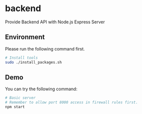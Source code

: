 # backend
Provide Backend API with Node.js Express Server

## Environment
Please run the following command first.
```bash
# Install tools
sudo ./install_packages.sh
```

## Demo
You can try the following command:
```bash
# Basic server 
# Remember to allow port 8000 access in firewall rules first.
npm start
```
